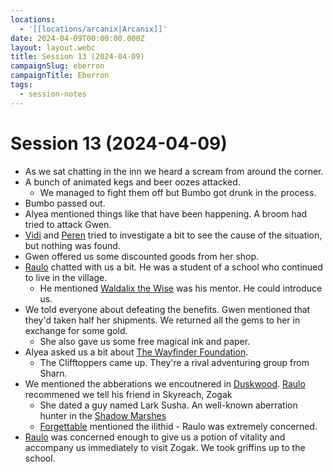 ```yaml
---
locations:
  - '[[locations/arcanix|Arcanix]]'
date: 2024-04-09T00:00:00.000Z
layout: layout.webc
title: Session 13 (2024-04-09)
campaignSlug: eberron
campaignTitle: Eberron
tags:
  - session-notes
---
```

# Session 13 (2024-04-09)

- As we sat chatting in the inn we heard a scream from around the corner.
- A bunch of animated kegs and beer oozes attacked.
	- We managed to fight them off but Bumbo got drunk in the process.
- Bumbo passed out.
- Alyea mentioned things like that have been happening. A broom had tried to attack Gwen.
- [Vidi](pcs/vidi-veni.md) and [Peren](pcs/peren-ngintaku.md) tried to investigate a bit to see the cause of the situation, but  nothing was found.
- Gwen offered us some discounted goods from her shop.
- [Raulo](npcs/raulo.md) chatted with us a bit. He was a student of a school who continued to live in the village.
	- He mentioned [Waldalix the Wise](npcs/waldalix-the-wise.md) was his mentor. He could introduce us.
- We told everyone about defeating the benefits. Gwen mentioned that they'd taken half her shipments. We returned all the gems to her in exchange for some gold.
	- She also gave us some free magical ink and paper.
- Alyea asked us a bit about [The Wayfinder Foundation](other/the-wayfinder-foundation.md).
	- The Clifftoppers came up. They're a rival adventuring group from Sharn.
- We mentioned the abberations we encoutnered in [Duskwood](locations/duskwood.md). [Raulo](npcs/raulo.md) recommened we tell his friend in Skyreach, Zogak
	- She dated a guy named Lark Susha. An well-known aberration hunter in the [Shadow Marshes](locations/shadow-marches.md)
	- [Forgettable](pcs/forgettable.md) mentioned the ilithid - Raulo was extremely concerned.
- [Raulo](npcs/raulo.md) was concerned enough to give us a potion of vitality and accompany us immediately to visit Zogak. We took griffins up to the school.
